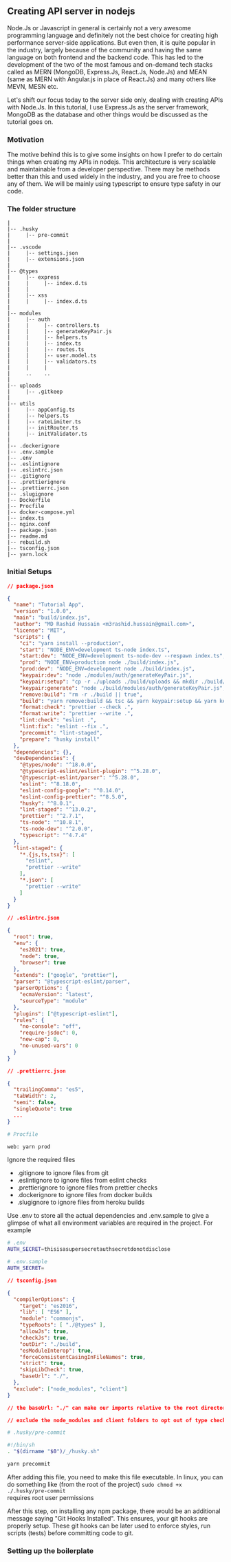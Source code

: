## Creating API server in nodejs

Node.Js or Javascript in general is certainly not a very awesome programming language and definitely not the best choice for creating high performance server-side applications. But even then, it is quite popular in the industry, largely because of the community and having the same language on both frontend and the backend code. This has led to the development of the two of the most famous and on-demand tech stacks called as MERN (MongoDB, Express.Js, React.Js, Node.Js) and MEAN (same as MERN with Angular.js in place of React.Js) and many others like MEVN, MESN etc. 

Let's shift our focus today to the server side only, dealing with creating APIs with Node.Js. In this tutorial, I use Express.Js as the server framework, MongoDB as the database and other things would be discussed as the tutorial goes on.

### Motivation
The motive behind this is to give some insights on how I prefer to do certain things when creating my APIs in nodejs. This architecture is very scalable and maintainable from a developer perspective. There may be methods better than this and used widely in the industry, and you are free to choose any of them.
We will be mainly using typescript to ensure type safety in our code. 

### The folder structure
```
|
|-- .husky
|     |-- pre-commit
|
|-- .vscode
|     |-- settings.json
|     |-- extensions.json
|
|-- @types
|     |-- express
|     |     |-- index.d.ts
|     |
|     |-- xss
|     |     |-- index.d.ts
|
|-- modules
|     |-- auth
|     |     |-- controllers.ts
|     |     |-- generateKeyPair.js
|     |     |-- helpers.ts
|     |     |-- index.ts
|     |     |-- routes.ts
|     |     |-- user.model.ts
|     |     |-- validators.ts
|     |     |
|     ..    ..
|
|-- uploads
|     |-- .gitkeep
|
|-- utils
|     |-- appConfig.ts
|     |-- helpers.ts
|     |-- rateLimiter.ts
|     |-- initRouter.ts
|     |-- initValidator.ts
|
|-- .dockerignore
|-- .env.sample
|-- .env
|-- .eslintignore
|-- .eslintrc.json
|-- .gitignore
|-- .prettierignore
|-- .prettierrc.json
|-- .slugignore
|-- Dockerfile
|-- Procfile
|-- docker-compose.yml
|-- index.ts
|-- nginx.conf
|-- package.json
|-- readme.md
|-- rebuild.sh
|-- tsconfig.json
|-- yarn.lock
```

### Initial Setups
```json
// package.json

{
  "name": "Tutorial App",
  "version": "1.0.0",
  "main": "build/index.js",
  "author": "MD Rashid Hussain <m3rashid.hussain@gmail.com>",
  "license": "MIT",
  "scripts": {
    "ci": "yarn install --production",
    "start": "NODE_ENV=development ts-node index.ts",
    "start:dev": "NODE_ENV=development ts-node-dev --respawn index.ts",
    "prod": "NODE_ENV=production node ./build/index.js",
    "prod:dev": "NODE_ENV=development node ./build/index.js",
    "keypair:dev": "node ./modules/auth/generateKeyPair.js",
    "keypair:setup": "cp -r ./uploads ./build/uploads && mkdir ./build/modules/auth/keys",
    "keypair:generate": "node ./build/modules/auth/generateKeyPair.js",
    "remove:build": "rm -r ./build || true",
    "build": "yarn remove:build && tsc && yarn keypair:setup && yarn keypair:generate",
    "format:check": "prettier --check .",
    "format:write": "prettier --write .",
    "lint:check": "eslint .",
    "lint:fix": "eslint --fix .",
    "precommit": "lint-staged",
    "prepare": "husky install"
  },
  "dependencies": {},
  "devDependencies": {
    "@types/node": "^18.0.0",
    "@typescript-eslint/eslint-plugin": "^5.28.0",
    "@typescript-eslint/parser": "^5.28.0",
    "eslint": "^8.18.0",
    "eslint-config-google": "^0.14.0",
    "eslint-config-prettier": "^8.5.0",
    "husky": "^8.0.1",
    "lint-staged": "^13.0.2",
    "prettier": "^2.7.1",
    "ts-node": "^10.8.1",
    "ts-node-dev": "^2.0.0",
    "typescript": "^4.7.4"
  },
  "lint-staged": {
    "*.{js,ts,tsx}": [
      "eslint",
      "prettier --write"
    ],
    "*.json": [
      "prettier --write"
    ]
  }
}
```

```json
// .eslintrc.json

{
  "root": true,
  "env": {
    "es2021": true,
    "node": true,
    "browser": true
  },
  "extends": ["google", "prettier"],
  "parser": "@typescript-eslint/parser",
  "parserOptions": {
    "ecmaVersion": "latest",
    "sourceType": "module"
  },
  "plugins": ["@typescript-eslint"],
  "rules": {
    "no-console": "off",
    "require-jsdoc": 0,
    "new-cap": 0,
    "no-unused-vars": 0
  }
}
```

```json
// .prettierrc.json

{
  "trailingComma": "es5",
  "tabWidth": 2,
  "semi": false,
  "singleQuote": true
  ...
}
```

```bash
# Procfile

web: yarn prod
```

Ignore the required files
- .gitignore to ignore files from git
- .eslintignore to ignore files from eslint checks
- .prettierignore to ignore files from prettier checks
- .dockerignore to ignore files from docker builds
- .slugignore to ignore files from heroku builds

Use .env to store all the actual dependencies and .env.sample to give a glimpse of what all environment variables are required in the project. For example

```bash
# .env
AUTH_SECRET=thisisasupersecretauthsecretdonotdisclose

# .env.sample
AUTH_SECRET=
```

```json
// tsconfig.json

{
  "compilerOptions": {
    "target": "es2016", 
    "lib": [ "ES6" ],
    "module": "commonjs",
    "typeRoots": [ "./@types" ], 
    "allowJs": true,
    "checkJs": true,
    "outDir": "./build",
    "esModuleInterop": true,
    "forceConsistentCasingInFileNames": true,
    "strict": true, 
    "skipLibCheck": true,
    "baseUrl": "./",
  },
  "exclude": ["node_modules", "client"]
}

// the baseUrl: "./" can make our imports relative to the root directory and save from ../../../ syntax, we can use absolute-like imports. for example, import { User } from "modules/auth/user.model.ts" rather than "../../modules/auth/user.model.ts" 

// exclude the node_modules and client folders to opt out of type checkings in those folders, to speed up incremental builds
```

```bash
# .husky/pre-commit

#!/bin/sh
. "$(dirname "$0")/_/husky.sh"

yarn precommit
```

After adding this file, you need to make this file executable. In linux, you can do something like (from the root of the project)
`sudo chmod +x ./.husky/pre-commit`  
requires root user permissions

After this step, on installing any npm package, there would be an additional message saying "Git Hooks Installed". This ensures, your git hooks are properly setup. These git hooks can be later used to enforce styles, run scripts (tests) before committing code to git.

### Setting up the boilerplate

